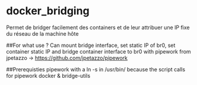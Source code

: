 # docker_bridging
Permet de bridger facilement des containers et de leur attribuer une IP fixe du réseau de la machine hôte


##For what use ?
Can mount bridge interface, set static IP of br0, set container static IP and bridge container interface to br0
with pipework from jpetazzo -> https://github.com/jpetazzo/pipework


##Prerequisties
pipework with a ln -s in /usr/bin/ because the script calls for pipework
docker & bridge-utils
